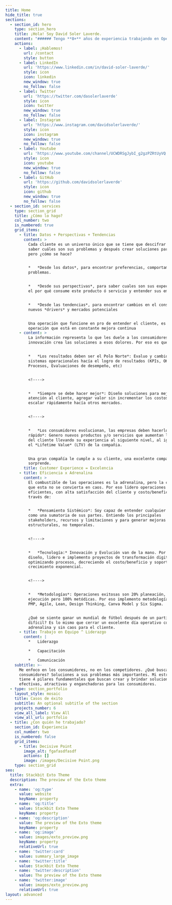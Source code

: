 ```yaml
---
title: Home
hide_title: true
sections:
  - section_id: hero
    type: section_hero
    title: ¡Hola! Soy David Soler Laverde.
    content: "###### Tengo **8+** años de experiencia trabajando en Operaciones y Consultoría como COO, Consultor e Intraemprendor en Latinoamérica \U0001F1E8\U0001F1F4\U0001F1FA\U0001F1FE\U0001F1E6\U0001F1F7\U0001F1F5\U0001F1EA\U0001F1EA\U0001F1E8\U0001F1F8\U0001F1FB\U0001F1F2\U0001F1FD.\n\n###### He impactado **15+** millones de clientes trabajando en Aviación, Hotelería, Alimentos & Bebidas, Transporte y Seguridad & Defensa.\n\n###### \U0001F3AF ¿Mi objetivo? Cazar y solucionar todos esos problemas estratégicos que generan clientes insatisfechos en industrias Tech.\n\n###### \U0001F64B\U0001F3FC‍♂️ Estoy comprometido en convertir **TUS** clientes en fans.\n"
    actions:
      - label: ¡Hablemos!
        url: /contact
        style: button
      - label: LinkedIn
        url: 'https://www.linkedin.com/in/david-soler-laverde/'
        style: icon
        icon: linkedin
        new_window: true
        no_follow: false
      - label: Twitter
        url: 'https://twitter.com/dasolerlaverde'
        style: icon
        icon: twitter
        new_window: true
        no_follow: false
      - label: Instagram
        url: 'https://www.instagram.com/davidsolerlaverde/'
        style: icon
        icon: instagram
        new_window: true
        no_follow: false
      - label: Youtube
        url: 'https://www.youtube.com/channel/UCWDRSgJybI_g2gzPZRtUyVQ'
        style: icon
        icon: youtube
        new_window: true
        no_follow: false
      - label: GitHub
        url: 'https://github.com/davidsolerlaverde'
        style: icon
        icon: github
        new_window: true
        no_follow: false
  - section_id: services
    type: section_grid
    title: ¿Cómo lo hago?
    col_number: two
    is_numbered: true
    grid_items:
      - title: Datos + Perspectivas + Tendencias
        content: >
          Cada cliente es un universo único que se tiene que descifrar para
          saber cuáles son sus problemas y después crear soluciones para ellos,
          pero ¿cómo se hace?


          *   *Desde los datos*, para encontrar preferencias, comportamientos y
          problemas.


          *   *Desde sus perspectivas*, para saber cuales son sus expectativas,
          el por qué consume este producto ó servicio y entender sus emociones.


          *   *Desde las tendencias*, para encontrar cambios en el consumo,
          nuevos *drivers* y mercados potenciales


          Una operación que funcione en pro de entender el cliente, es una
          operación que está en constante mejora continua
      - content: >
          La información representa lo que les duele a los consumidores, la
          innovación crea las soluciones a esos dolores. Por eso es que:


          *   *Los resultados deben ser el Polo Norte*: Evaluo y cambio los
          sistemas operacionales hacía el logro de resultados (KPIs, OKRs,
          Procesos, Evaluaciones de desempeño, etc)


          <!---->


          *   *Siempre se debe hacer mejor*: Diseño soluciones para mejorar la
          atención al cliente, agregar valor sin incrementar los costos y
          escalar rápidamente hacía otros mercados.


          <!---->


          *   *Los consumidores evolucionan, las empresas deben hacerlo más
          rápido*: Genero nuevos productos y/o servicios que aumentan la lealtad
          del cliente llevando su experiencia al siguiente nivel, al igual que
          el *Lifetime Value* (LTV) de la compañia.


          Una gran compañía le cumple a su cliente, una excelente compañía los
          sorprende.
        title: Customer Experience = Excelencia
      - title: Eficiencia x Adrenalina
        content: >
          El combustible de las operaciones es la adrenalina, pero la clave es
          que esta no se convierta en caos. Por eso lidero operaciones
          eficientes, con alta satisfacción del cliente y costo/beneficiosas a
          través de:


          *   *Pensamiento Sistémico*: Soy capaz de entender cualquier sistema
          como una sumatoria de sus partes. Entiendo los principales
          stakeholders, recursos y limitaciones y para generar mejoras
          estructurales, no temporales.


          <!---->


          *   *Tecnología:* Innovación y Evolución van de la mano. Por eso
          diseño, lidero e implemento proyectos de transformación digital
          optimizando procesos, decreciendo el costo/beneficio y soportando un
          crecimiento exponencial.


          <!---->


          *   *Metodologías*: Operaciones exitosas son 20% planeación, 80%
          ejecución pero 100% metódicas. Por eso implemento metodologías como
          PMP, Agile, Lean, Design Thinking, Canva Model y Six Sigma.


          ¿Qué se siente ganar un mundial de fútbol después de un partido
          difícil? Es lo mismo que cerrar un excelente día operativo con alta
          adrenalina y sin caos para el cliente.
      - title: Trabajo en Equipo ^ Liderazgo
        content: |
          *   Liderazgo

          *   Capacitación

          *   Comunicación
    subtitle: >-
      Me enfoco en los consumidores, no en los competidores. ¿Qué buscan los
      consumidores? Soluciones a sus problemas más importantes. Mi estrategia
      tiene 4 pilares fundamentales que buscan crear y brindar soluciones
      efectivas, atractivas y enganchadoras para los consumidores.
  - type: section_portfolio
    layout_style: mosaic
    title: Casos de éxito
    subtitle: An optional subtitle of the section
    projects_number: 6
    view_all_label: View All
    view_all_url: portfolio
  - title: ¿Con quién he trabajado?
    section_id: Experiencia
    col_number: two
    is_numbered: false
    grid_items:
      - title: Decisive Point
        image_alt: fgafasdfasdf
        actions: []
        image: /images/Decisive Point.png
    type: section_grid
seo:
  title: Stackbit Exto Theme
  description: The preview of the Exto theme
  extra:
    - name: 'og:type'
      value: website
      keyName: property
    - name: 'og:title'
      value: Stackbit Exto Theme
      keyName: property
    - name: 'og:description'
      value: The preview of the Exto theme
      keyName: property
    - name: 'og:image'
      value: images/exto_preview.png
      keyName: property
      relativeUrl: true
    - name: 'twitter:card'
      value: summary_large_image
    - name: 'twitter:title'
      value: Stackbit Exto Theme
    - name: 'twitter:description'
      value: The preview of the Exto theme
    - name: 'twitter:image'
      value: images/exto_preview.png
      relativeUrl: true
layout: advanced
---
```

